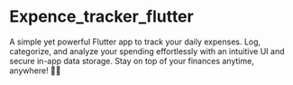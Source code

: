 # Expence_tracker_flutter
A simple yet powerful Flutter app to track your daily expenses. Log, categorize, and analyze your spending effortlessly with an intuitive UI and secure in-app data storage. Stay on top of your finances anytime, anywhere! 📝📱
